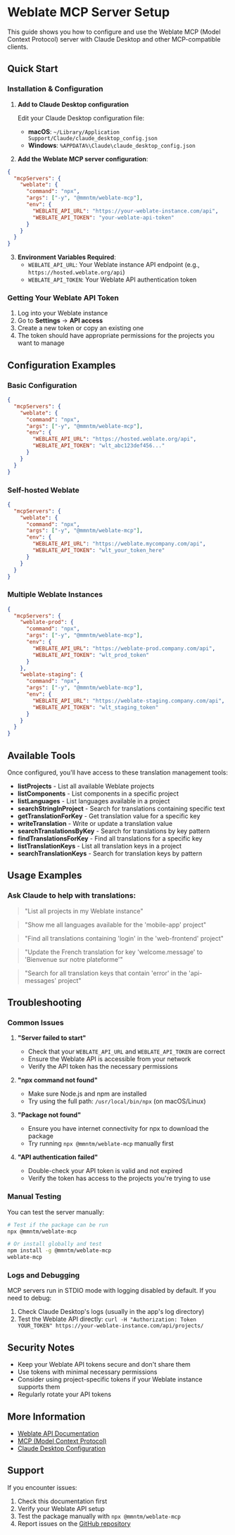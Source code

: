 # Weblate MCP Server Setup

This guide shows you how to configure and use the Weblate MCP (Model Context Protocol) server with Claude Desktop and other MCP-compatible clients.

## Quick Start

### Installation & Configuration

1. **Add to Claude Desktop configuration**
   
   Edit your Claude Desktop configuration file:
   - **macOS**: `~/Library/Application Support/Claude/claude_desktop_config.json`
   - **Windows**: `%APPDATA%\Claude\claude_desktop_config.json`

2. **Add the Weblate MCP server configuration**:

```json
{
  "mcpServers": {
    "weblate": {
      "command": "npx",
      "args": ["-y", "@mmntm/weblate-mcp"],
      "env": {
        "WEBLATE_API_URL": "https://your-weblate-instance.com/api",
        "WEBLATE_API_TOKEN": "your-weblate-api-token"
      }
    }
  }
}
```

3. **Environment Variables Required**:
   - `WEBLATE_API_URL`: Your Weblate instance API endpoint (e.g., `https://hosted.weblate.org/api`)
   - `WEBLATE_API_TOKEN`: Your Weblate API authentication token

### Getting Your Weblate API Token

1. Log into your Weblate instance
2. Go to **Settings** → **API access**
3. Create a new token or copy an existing one
4. The token should have appropriate permissions for the projects you want to manage

## Configuration Examples

### Basic Configuration
```json
{
  "mcpServers": {
    "weblate": {
      "command": "npx",
      "args": ["-y", "@mmntm/weblate-mcp"],
      "env": {
        "WEBLATE_API_URL": "https://hosted.weblate.org/api",
        "WEBLATE_API_TOKEN": "wlt_abc123def456..."
      }
    }
  }
}
```

### Self-hosted Weblate
```json
{
  "mcpServers": {
    "weblate": {
      "command": "npx",
      "args": ["-y", "@mmntm/weblate-mcp"],
      "env": {
        "WEBLATE_API_URL": "https://weblate.mycompany.com/api",
        "WEBLATE_API_TOKEN": "wlt_your_token_here"
      }
    }
  }
}
```

### Multiple Weblate Instances
```json
{
  "mcpServers": {
    "weblate-prod": {
      "command": "npx",
      "args": ["-y", "@mmntm/weblate-mcp"],
      "env": {
        "WEBLATE_API_URL": "https://weblate-prod.company.com/api",
        "WEBLATE_API_TOKEN": "wlt_prod_token"
      }
    },
    "weblate-staging": {
      "command": "npx",
      "args": ["-y", "@mmntm/weblate-mcp"],
      "env": {
        "WEBLATE_API_URL": "https://weblate-staging.company.com/api",
        "WEBLATE_API_TOKEN": "wlt_staging_token"
      }
    }
  }
}
```

## Available Tools

Once configured, you'll have access to these translation management tools:

- **listProjects** - List all available Weblate projects
- **listComponents** - List components in a specific project  
- **listLanguages** - List languages available in a project
- **searchStringInProject** - Search for translations containing specific text
- **getTranslationForKey** - Get translation value for a specific key
- **writeTranslation** - Write or update a translation value
- **searchTranslationsByKey** - Search for translations by key pattern
- **findTranslationsForKey** - Find all translations for a specific key
- **listTranslationKeys** - List all translation keys in a project
- **searchTranslationKeys** - Search for translation keys by pattern

## Usage Examples

### Ask Claude to help with translations:

> "List all projects in my Weblate instance"

> "Show me all languages available for the 'mobile-app' project"

> "Find all translations containing 'login' in the 'web-frontend' project"

> "Update the French translation for key 'welcome.message' to 'Bienvenue sur notre plateforme'"

> "Search for all translation keys that contain 'error' in the 'api-messages' project"

## Troubleshooting

### Common Issues

1. **"Server failed to start"**
   - Check that your `WEBLATE_API_URL` and `WEBLATE_API_TOKEN` are correct
   - Ensure the Weblate API is accessible from your network
   - Verify the API token has the necessary permissions

2. **"npx command not found"**
   - Make sure Node.js and npm are installed
   - Try using the full path: `/usr/local/bin/npx` (on macOS/Linux)

3. **"Package not found"**
   - Ensure you have internet connectivity for npx to download the package
   - Try running `npx @mmntm/weblate-mcp` manually first

4. **"API authentication failed"**
   - Double-check your API token is valid and not expired
   - Verify the token has access to the projects you're trying to use

### Manual Testing

You can test the server manually:

```bash
# Test if the package can be run
npx @mmntm/weblate-mcp

# Or install globally and test
npm install -g @mmntm/weblate-mcp
weblate-mcp
```

### Logs and Debugging

MCP servers run in STDIO mode with logging disabled by default. If you need to debug:

1. Check Claude Desktop's logs (usually in the app's log directory)
2. Test the Weblate API directly: `curl -H "Authorization: Token YOUR_TOKEN" https://your-weblate-instance.com/api/projects/`

## Security Notes

- Keep your Weblate API tokens secure and don't share them
- Use tokens with minimal necessary permissions
- Consider using project-specific tokens if your Weblate instance supports them
- Regularly rotate your API tokens

## More Information

- [Weblate API Documentation](https://docs.weblate.org/en/latest/api.html)
- [MCP (Model Context Protocol)](https://modelcontextprotocol.io/)
- [Claude Desktop Configuration](https://docs.anthropic.com/claude/docs)

## Support

If you encounter issues:
1. Check this documentation first
2. Verify your Weblate API setup
3. Test the package manually with `npx @mmntm/weblate-mcp`
4. Report issues on the [GitHub repository](https://github.com/mmntm/weblate-mcp) 